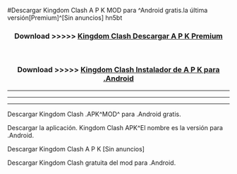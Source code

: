 #Descargar Kingdom Clash  A P K MOD para ^Android gratis.la última versión[Premium]^[Sin anuncios] hn5bt



<div align="center">
<h3>Download >>>>> <a href="https://es-web.web.app/?es= Kingdom Clash ">Kingdom Clash  Descargar A P K Premium</a></h3><br>

<h3>Download >>>>> <a href="https://es-web.web.app/?es= Kingdom Clash ">Kingdom Clash  Instalador de A P K para .Android</a></h3>
</div>


----------------------------------------------------------

----------------------------------------------------------

----------------------------------------------------------

Descargar Kingdom Clash  .APK^MOD^ para .Android gratis.

Descargar la aplicación. Kingdom Clash  APK^El nombre es la versión para .Android.

Descargar Kingdom Clash  A P K [Sin anuncios]

Descargar Kingdom Clash  gratuita del mod para .Android.